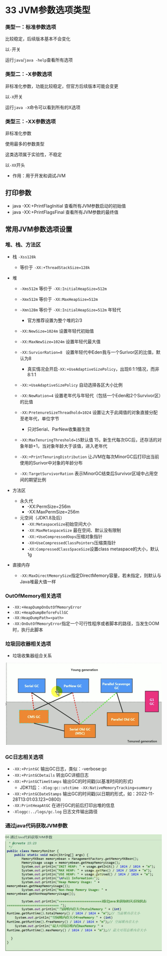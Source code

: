 # 33 JVM参数选项类型

### 类型一：标准参数选项

比较稳定，后续版本基本不会变化

以`-`开关

运行`java`/`java -help`查看所有选项



### 类型二：-X参数选项

非标准化参数，功能比较稳定，但官方后续版本可能会变更

以`-X`开关

运行`java -X`命令可以看到所有的X选项



### 类型三：-XX参数选项

非标准化参数

使用最多的参数类型

这类选项属于实验性，不稳定

以`-XX`开头

* 作用：用于开发和调试JVM



## 打印参数

* java -XX:+PrintFlagInitial 查看所有JVM参数启动的初始值
* java -XX:+PrintFlagsFinal 查看所有JVM参数的最终值



## 常用JVM参数选项设置



### 堆、栈、方法区

* 栈 `-Xss128k`

  * 等价于 `-XX:+ThreadStackSize=128k`

* 堆

  * `-Xms512m` 等价于 `-XX:InitialHeapSize=512m`
  * `-Xmx512m` 等价于 `-XX:MaxHeapSize=512m`   
  * `-Xmn128m` 等价于 `-XX:InitialHeapSize=512m`  年轻代
    * 官方推荐设置为整个堆的2/3

  * `-XX:NewSize=1024m` 设置年轻代初始值 
  * `-XX:MaxNewSize=1024m` 设置年轻代最大值
  * `-XX:SurviorRation=8 ` 设置年轻代中Eden我与一个Surivor区的比值，默认为8
    * 真实情况会开启`-XX:+UseAdaptiveSizePolicy`，出现6:1:1情况，而非8:1:1
  * `-XX:+UseAdaptiveSizePolicy` 自动选择各区大小比例
  * `-XX:NewRation=4` 设置老年代与年轻代（包括一个Eden和2个Survivor区）的比值
  * `-XX:PretenureSizeThreadhold=1024` 设置让大于此阈值的对象直接分配至老年代，单位字节
    * 只对Serial、ParNew收集器生效
  * `-XX:MaxTenuringThreshold=15`默认值 15，新生代每次GC后，还存活的对象年龄+1，当对象年龄大于该值，进入老年代
  * `-XX:+PrintTenuringDistribution` 让JVM在每次MinorGC后打印出当前使用的Surivor中对象的年龄分布
  * `-XX:TargetSurvivorRation` 表示MinorGC结束后Survivor区域中占用空间的期望比例

* 方法区

  * 永久代
    * -XX:PermSize=256m
    * -XX:MaxPermSize=256m
  * 元空间（JDK1.8及后）
    * `-XX:MetaspaceSize`初始空间大小
    * `-XX:MaxMetaspaceSize` 最在空间、默认没有限制
    * `-XX:+UseCompressedOops`压缩对象指针
    * `-XX+UseCompressedClassPointers`压缩类指针
    * `-XX:CompressedClassSpaceSize`设置class metaspace的大小，默认1g

* 直接内存

  * `-XX:MaxDirectMemorySize`指定DirectMemory容量，若未指定，则默认与Java堆最大值一样

### OutOfMemory相关选项

* `-XX:+HeapDumpOnOutOfMemoryError`
* `-XX:+HeapDumpBeforeFullGC`
* `-XX:HeapDumpPath=<path>`
* `-XX:OnOutOfMemoryError`指定一个可行性程序或者脚本的路径，当发生OOM时，执行此脚本



### 垃圾回收器相关选项

* 垃圾收集器组合关系

<img src="../atatch/image-20221126191054010.png" alt="image-20221126191054010" style="zoom:67%;" />

### GC日志相关选项

* `-XX:+PrintGC`    输出GC日志，类似：-verbose:gc
* `-XX:+PrintGCDetails` 转出GC详细日志
* `-XX:+PrintGCTimeStamps`  输出GC的时间戳(以基准时间的形式)
  * JDK11后：`-Xlog:gc::utctime -XX:NativeMemoryTracking=summary`
* `-XX:+PrintGCDateStamps` 输出GC的时间戳(以日期的形式，如：2022-11-28T13:01:03.123+0800)
* `-XX:PrintHeapAtGC`  在进行GC的前后打印出堆的信息
* `-Xloggc:../logs/gc.log`   日志文件输出路径

### 通过java代码获取JVM参数

![image-20221213220441144](../atatch/image-20221213220441144.png)